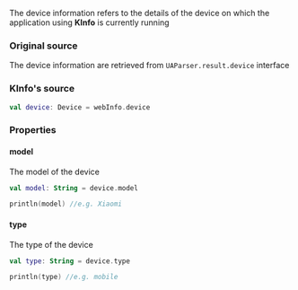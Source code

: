 The device information refers to the details of the device on which the application using **KInfo** is
currently running

### Original source

The device information are retrieved from `UAParser.result.device` interface

### KInfo's source

```kotlin
val device: Device = webInfo.device
```

### Properties

#### model

The model of the device

```kotlin
val model: String = device.model

println(model) //e.g. Xiaomi
```

#### type

The type of the device

```kotlin
val type: String = device.type

println(type) //e.g. mobile
```
